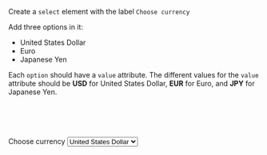 Create a `select` element
with the label `Choose currency`

Add three options in it:
- United States Dollar
- Euro
- Japanese Yen

Each `option` should have
a `value` attribute.
The different values for the `value` attribute
should be **USD** for United States Dollar,
**EUR** for Euro, and **JPY** for Japanese Yen.

<codeblock language="html" type="exercise" testMode="fixedInput" defaultCSS="form {max-width: 300px; margin: 10px auto; font-family: Lato; border-radius: 10px; padding: 1rem; box-shadow: 0px 0px 4px; background-color: snow; font-size: 1.2rem; } form * { margin: 0.5rem; } button , input[type=`button`] { padding: 0.2rem 1rem; font-size: 1.1rem; font-weight: 700; margin: 1rem 0; }">
<code>
<form>
  <!-- Write code here -->
</form>
</code>

<solution>
<form>
  <label>Choose currency</label>
  <!-- Write code here -->
  <select>
    <option value="USD">United States Dollar</option>
    <option value="EUR">Euro</option>
    <option value="JPY">Japanese Yen</option>
  </select>
</form>
</solution>
</codeblock>
